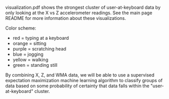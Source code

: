 visualization.pdf shows the strongest cluster of user-at-keyboard data by only looking at the X vs Z accelerometer readings.  See the main page README for more information about these visualizations.

Color scheme:
 - red = typing at a keyboard
 - orange = sitting
 - purple = scratching head
 - blue = jogging
 - yellow = walking
 - green = standing still

By combining X, Z, and WMA data, we will be able to use a supervised expectation maximization machine learning algorithm to classify groups of data based on some probability of certainty that data falls within the "user-at-keyboard" cluster.
